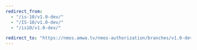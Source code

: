 ```yaml
---
redirect_from:
  - "/is-10/v1.0-dev/"
  - "/IS-10/v1.0-dev/"
  - "/is10/v1.0-dev/"

redirect_to: "https://nmos.amwa.tv/nmos-authorization/branches/v1.0-dev"
---
```

